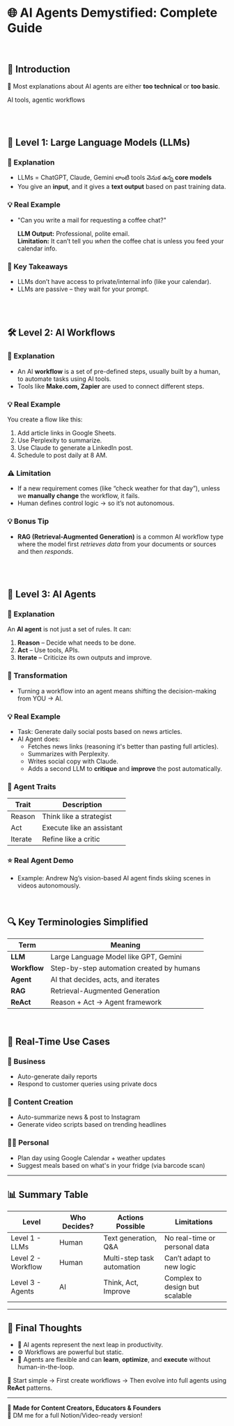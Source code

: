 # 🌐 AI Agents Demystified: Complete Guide
<br/>

## **🧭 Introduction**

🤖 Most explanations about AI agents are either **too technical** or **too basic**.

 AI tools, agentic workflows

<br/>
<br/>

## 🧩 Level 1: Large Language Models (LLMs)

### 📌 Explanation

- LLMs = ChatGPT, Claude, Gemini లాంటి tools వెనుక ఉన్న **core models**
- You give an **input**, and it gives a **text output** based on past training data.

### 💡 Real Example
- "Can you write a mail for requesting a coffee chat?"

    **LLM Output:** Professional, polite email.  
    **Limitation:** It can’t tell you *when* the coffee chat is unless you feed your calendar info.

### 🧠 Key Takeaways

- LLMs don’t have access to private/internal info (like your calendar).
- LLMs are passive – they wait for your prompt.

<br/>
<br/>

## 🛠️ Level 2: AI Workflows

### 📌 Explanation

- An AI **workflow** is a set of pre-defined steps, usually built by a human, to automate tasks using AI tools.
- Tools like **Make.com, Zapier** are used to connect different steps.

### 💡 Real Example

   You create a flow like this:
  1. Add article links in Google Sheets.
  2. Use Perplexity to summarize.
  3. Use Claude to generate a LinkedIn post.
  4. Schedule to post daily at 8 AM.

### ⚠️ Limitation

- If a new requirement comes (like “check weather for that day”), unless we **manually change** the workflow, it fails.
- Human defines control logic → so it’s not autonomous.

### 💡 Bonus Tip

- **RAG (Retrieval-Augmented Generation)** is a common AI workflow type where the model first *retrieves data* from your documents or sources and then *responds*.

<br/>
<br/>

## 🤖 Level 3: AI Agents

### 📌 Explanation

   An **AI agent** is not just a set of rules. It can:
   1. **Reason** – Decide what needs to be done.
   2. **Act** – Use tools, APIs.
   3. **Iterate** – Criticize its own outputs and improve.

### 🔁 Transformation

-  Turning a workflow into an agent means shifting the decision-making from YOU → AI.

### 💡 Real Example

  - Task: Generate daily social posts based on news articles.
  - AI Agent does:
    - Fetches news links (reasoning it's better than pasting full articles).
    - Summarizes with Perplexity.
    - Writes social copy with Claude.
    - Adds a second LLM to **critique** and **improve** the post automatically.

### 🧠 Agent Traits

| Trait       | Description |
|-------------|-------------|
| Reason      | Think like a strategist |
| Act         | Execute like an assistant |
| Iterate     | Refine like a critic |

### ⭐ Real Agent Demo
- Example: Andrew Ng’s vision-based AI agent finds skiing scenes in videos autonomously.

<br/>

## 🔍 Key Terminologies Simplified

| Term  | Meaning |
|-------|---------|
| **LLM** | Large Language Model like GPT, Gemini |
| **Workflow** | Step-by-step automation created by humans |
| **Agent** | AI that decides, acts, and iterates |
| **RAG** | Retrieval-Augmented Generation |
| **ReAct** | Reason + Act → Agent framework |

<br/>

## 🧪 Real-Time Use Cases

### 🏢 Business
- Auto-generate daily reports
- Respond to customer queries using private docs

### 📱 Content Creation
- Auto-summarize news & post to Instagram
- Generate video scripts based on trending headlines

### 🧑‍💻 Personal
- Plan day using Google Calendar + weather updates
- Suggest meals based on what's in your fridge (via barcode scan)

---

## 📊 Summary Table

| Level     | Who Decides? | Actions Possible               | Limitations |
|-----------|--------------|--------------------------------|-------------|
| Level 1 - LLMs | Human       | Text generation, Q&A            | No real-time or personal data |
| Level 2 - Workflow | Human       | Multi-step task automation       | Can’t adapt to new logic |
| Level 3 - Agents | AI          | Think, Act, Improve             | Complex to design but scalable |

---

## 🧠 Final Thoughts

- 🎯 AI agents represent the next leap in productivity.
- ⚙️ Workflows are powerful but static.
- 🔄 Agents are flexible and can **learn**, **optimize**, and **execute** without human-in-the-loop.

🚀 Start simple → First create workflows → Then evolve into full agents using **ReAct** patterns.

---

🔗 **Made for Content Creators, Educators & Founders**  
💬 DM me for a full Notion/Video-ready version!
